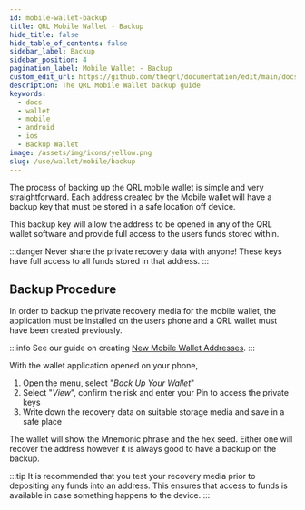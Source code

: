 ```yaml
---
id: mobile-wallet-backup
title: QRL Mobile Wallet - Backup
hide_title: false
hide_table_of_contents: false
sidebar_label: Backup
sidebar_position: 4
pagination_label: Mobile Wallet - Backup
custom_edit_url: https://github.com/theqrl/documentation/edit/main/docs/
description: The QRL Mobile Wallet backup guide
keywords:
  - docs
  - wallet
  - mobile
  - android
  - ios
  - Backup Wallet
image: /assets/img/icons/yellow.png
slug: /use/wallet/mobile/backup
---
```



The process of backing up the QRL mobile wallet is simple and very straightforward. Each address created by the Mobile wallet will have a backup key that must be stored in a safe location off device.

This backup key will allow the address to be opened in any of the QRL wallet software and provide full access to the users funds stored within.


:::danger
Never share the private recovery data with anyone! These keys have full access to all funds stored in that address. 
:::

## Backup Procedure

In order to backup the private recovery media for the mobile wallet, the application must be installed on the users phone and a QRL wallet must have been created previously.

:::info
See our guide on creating [New Mobile Wallet Addresses](/use/wallet/mobile/new).
:::

With the wallet application opened on your phone, 

1. Open the menu, select "*Back Up Your Wallet*" 
2. Select "*View*", confirm the risk and enter your Pin to access the private keys
3. Write down the recovery data on suitable storage media and save in a safe place

The wallet will show the Mnemonic phrase and the hex seed. Either one will recover the address however it is always good to have a backup on the backup.

:::tip
It is recommended that you test your recovery media prior to depositing any funds into an address. This ensures that access to funds is available in case something happens to the device.
:::

